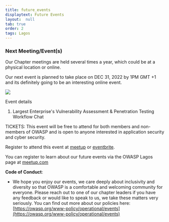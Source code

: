 ```yaml
---
title: future_events
displaytext: Future Events
layout:  null
tab: true
order: 2
tags: Lagos
---
```



### Next Meeting/Event(s)
Our Chapter meetings are held several times a year, which could be at a physical location or online.

Our next event is planned to take place on DEC 31, 2022 by 1PM GMT +1 and its definitely going to be an interesting online event.

<img src="https://secure.meetupstatic.com/photos/event/a/c/1/0/highres_509444048.webp?w=1920">

Event details

1. Largest Enterprise's Vulnerability Assessment & Penetration Testing Workflow Chat


TICKETS:
This event will be free to attend for both members and non-members of OWASP and is open to anyone interested in application security and cyber security.

Register to attend this event at [meetup](https://www.meetup.com/owasp-lagos-meetup-group/events/290497726/) or [eventbrite](https://www.eventbrite.com/e/largest-enterprises-vulnerability-assessment-penetration-testing-workflow-tickets-490755481857). 

You can register to learn about our future events via the OWASP Lagos page at
[meetup.com](https://www.meetup.com/OWASP-Lagos-Meetup-Group/)

**Code of Conduct**:

  -   
    We hope you enjoy our events, we care deeply about inclusivity and
    diversity so that OWASP is a comfortable and welcoming community for
    everyone. Please reach out to one of our chapter leaders if you have
    any feedback or would like to speak to us, we take these matters
    very seriously. You can find out more about our policies here:
    [https://owasp.org/www-policy/operational/events](https://owasp.org/www-policy/operational/events)
